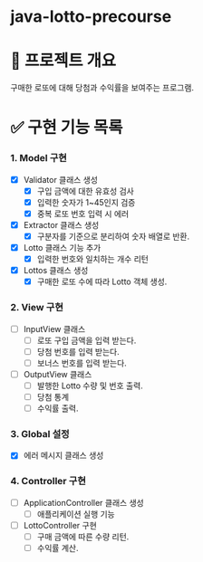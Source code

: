# java-lotto-precourse

# 📍 프로젝트 개요

구매한 로또에 대해 당첨과 수익률을 보여주는 프로그램.

# ✅ 구현 기능 목록

### 1. Model 구현

- [x]  Validator 클래스 생성
   - [x]  구입 금액에 대한 유효성 검사
   - [x]  입력한 숫자가 1~45인지 검증
   - [x]  중복 로또 번호 입력 시 에러
- [x]  Extractor 클래스 생성
   - [x]  구분자를 기준으로 분리하여 숫자 배열로 반환.
- [x]  Lotto 클래스 기능 추가
   - [x]  입력한 번호와 일치하는 개수 리턴
- [x]  Lottos 클래스 생성
   - [x]  구매한 로또 수에 따라 Lotto 객체 생성.

### 2. View 구현

- [ ]  InputView 클래스
   - [ ]  로또 구입 금액을 입력 받는다.
   - [ ]  당첨 번호를 입력 받는다.
   - [ ]  보너스 번호를 입력 받는다.
- [ ]  OutputView 클래스
   - [ ]  발행한 Lotto 수량 및 번호 출력.
   - [ ]  당첨 통계
   - [ ]  수익률 출력.

### **3. Global 설정**

- [x]  에러 메시지 클래스 생성

### 4. Controller 구현

- [ ]  ApplicationController 클래스 생성
   - [ ]  애플리케이션 실행 기능
- [ ]  LottoController 구현
   - [ ]  구매 금액에 따른 수량 리턴.
   - [ ]  수익률 계산.